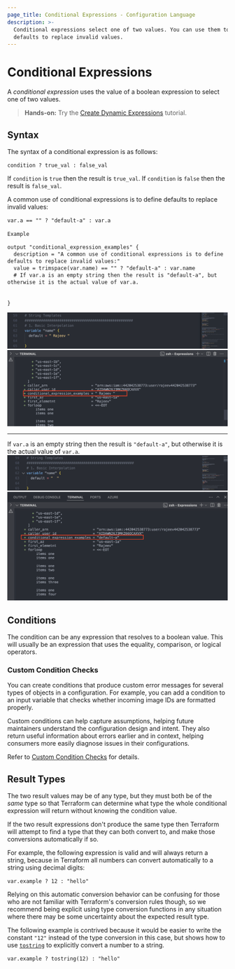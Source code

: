 ```yaml
---
page_title: Conditional Expressions - Configuration Language
description: >-
  Conditional expressions select one of two values. You can use them to define
  defaults to replace invalid values.
---
```


# Conditional Expressions

A _conditional expression_ uses the value of a boolean expression to select one of
two values.

> **Hands-on:** Try the [Create Dynamic Expressions](/terraform/tutorials/configuration-language/expressions?utm_source=WEBSITE&utm_medium=WEB_IO&utm_offer=ARTICLE_PAGE&utm_content=DOCS) tutorial.

## Syntax

The syntax of a conditional expression is as follows:

```hcl
condition ? true_val : false_val
```

If `condition` is `true` then the result is `true_val`. If `condition` is
`false` then the result is `false_val`.

A common use of conditional expressions is to define defaults to replace
invalid values:

```hcl
var.a == "" ? "default-a" : var.a
```

`Example`

```hcl
output "conditional_expression_examples" {
  description = "A common use of conditional expressions is to define defaults to replace invalid values:"
  value = trimspace(var.name) == "" ? "default-a" : var.name
  # If var.a is an empty string then the result is "default-a", but otherwise it is the actual value of var.a.


}
```

![alt text](image-4.png)
![alt text](image-3.png)

---

If `var.a` is an empty string then the result is `"default-a"`, but otherwise
it is the actual value of `var.a`.
![alt text](image-5.png)
![alt text](image-6.png)

## Conditions

The condition can be any expression that resolves to a boolean value. This will
usually be an expression that uses the equality, comparison, or logical
operators.

### Custom Condition Checks

You can create conditions that produce custom error messages for several types of objects in a configuration. For example, you can add a condition to an input variable that checks whether incoming image IDs are formatted properly.

Custom conditions can help capture assumptions, helping future maintainers understand the configuration design and intent. They also return useful information about errors earlier and in context, helping consumers more easily diagnose issues in their configurations.

Refer to [Custom Condition Checks](/terraform/language/expressions/custom-conditions#input-variable-validation) for details.

## Result Types

The two result values may be of any type, but they must both
be of the _same_ type so that Terraform can determine what type the whole
conditional expression will return without knowing the condition value.

If the two result expressions don't produce the same type then Terraform will
attempt to find a type that they can both convert to, and make those
conversions automatically if so.

For example, the following expression is valid and will always return a string,
because in Terraform all numbers can convert automatically to a string using
decimal digits:

```hcl
var.example ? 12 : "hello"
```

Relying on this automatic conversion behavior can be confusing for those who
are not familiar with Terraform's conversion rules though, so we recommend
being explicit using type conversion functions in any situation where there may
be some uncertainty about the expected result type.

The following example is contrived because it would be easier to write the
constant `"12"` instead of the type conversion in this case, but shows how to
use [`tostring`](/terraform/language/functions/tostring) to explicitly convert a number to
a string.

```hcl
var.example ? tostring(12) : "hello"
```
